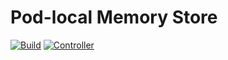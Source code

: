 # Pod-local Memory Store

[![Build](https://img.shields.io/github/actions/workflow/status/atomix/atomix/build-and-test-stores-pod-memory.yml?style=for-the-badge)](https://github.com/atomix/atomix/actions/workflows/build-and-test-stores-pod-memory.yml)
[![Controller](https://img.shields.io/docker/v/atomix/pod-memory-controller?label=Controller&style=for-the-badge)](https://hub.docker.com/repository/docker/atomix/pod-memory-controller)
